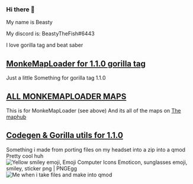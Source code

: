 ### Hi there 👋

My name is Beasty

My discord is: BeastyTheFish#6443


I love gorilla tag and beat saber

## [MonkeMapLoader for 1.1.0 gorilla tag](https://github.com/BeastGB/Monkemaploader5)
Just a little Something for gorilla tag 1.1.0

## [ALL MONKEMAPLOADER MAPS](https://github.com/BeastGB/AllMonkeCustomMaps)
This is for MonkeMapLoader (see above) And its all of the maps on [The maphub](https://monkemaphub.com/pages/maps)

## [Codegen & Gorilla utils for 1.1.0](https://github.com/BeastGB/MONKEUTILS-LETSS-GOOO)
Something i made from porting files on my headset into a zip into a qmod Pretty cool huh 
<img src="https://e7.pngegg.com/pngimages/655/278/png-clipart-emoticon-smiley-computer-icons-t-shirt-sunglasses-smiley-miscellaneous-face.png" alt="Yellow smiley emoji, Emoji Computer Icons Emoticon, sunglasses emoji,  smiley, sticker png | PNGEgg"/>![Me when i take files and make into qmod]()

